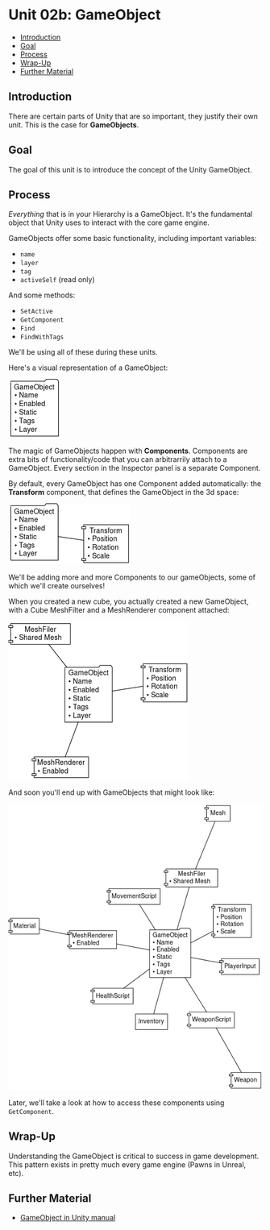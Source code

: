   
  
#  Unit 02b: GameObject  <!-- omit in toc -->
  
  
- [Introduction](#introduction )
- [Goal](#goal )
- [Process](#process )
- [Wrap-Up](#wrap-up )
- [Further Material](#further-material )
  
##  Introduction
  
  
There are certain parts of Unity that are so important, they justify their own unit. This is the case for **GameObjects**.
  
##  Goal
  
  
The goal of this unit is to introduce the concept of the Unity GameObject.
  
##  Process
  
  
*Everything* that is in your Hierarchy is a GameObject. It's the fundamental object that Unity uses to interact with the core game engine.
  
GameObjects offer some basic functionality, including important variables:
  
- `name`
- `layer`
- `tag`
- `activeSelf` (read only)
  
And some methods:
  
- `SetActive`
- `GetComponent`
- `Find`
- `FindWithTags`
  
We'll be using all of these during these units.
  
Here's a visual representation of a GameObject:
  

![](images/02b_GameObject.png?0.3761915521421515)  
  
The magic of GameObjects happen with **Components**. Components are extra bits of functionality/code that you can arbitrarrily attach to a GameObject. Every section in the Inspector panel is a separate Component.
  
By default, every GameObject has one Component added automatically: the **Transform** component, that defines the GameObject in the 3d space:
  

![](images/02b_GameObjectTransform.png?0.963499699314079)  
  
We'll be adding more and more Components to our gameObjects, some of which we'll create ourselves!
  
When you created a new cube, you actually created a new GameObject, with a Cube MeshFilter and a MeshRenderer component attached:
  

![](images/02b_GameObjectMesh.png?0.38894597912424644)  
  
And soon you'll end up with GameObjects that might look like:
  

![](images/02b_GameObjectFull.png?0.19822808616453091)  
  
Later, we'll take a look at how to access these components using `GetComponent`.
  
##  Wrap-Up
  
  
Understanding the GameObject is critical to success in game development. This pattern exists in pretty much every game engine (Pawns in Unreal, etc).
  
##  Further Material
  
- [GameObject in Unity manual](https://docs.unity3d.com/ScriptReference/GameObject.html )
  